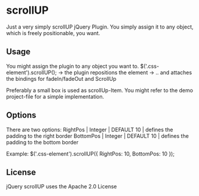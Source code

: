 scrollUP
========

Just a very simply scrollUP jQuery Plugin.
You simply assign it to any object, which is freely positionable, you want.

Usage
-----
You might assign the plugin to any object you want to. 
$('.css-element').scrollUP();
-> the plugin repositions the element 
-> .. and attaches the bindings for fadeIn/fadeOut and ScrollUp 

Preferably a small box is used as scrollUp-Item. You might refer to the demo project-file for a simple implementation.

Options
-------
There are two options:
RightPos  | Integer | DEFAULT 10 | defines the padding to the right border
BottomPos | Integer | DEFAULT 10 | defines the padding to the bottom border

Example:
$('.css-element').scrollUP({
	RightPos: 10,
	BottomPos: 10
});

License
-------
jQuery scrollUP uses the Apache 2.0 License